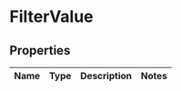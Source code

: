
# FilterValue

## Properties
Name | Type | Description | Notes
------------ | ------------- | ------------- | -------------




